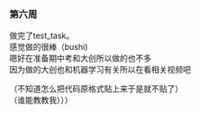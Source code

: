 ### 第六周
做完了test_task。   
感觉做的很棒（bushi)   
嗯好在准备期中考和大创所以做的也不多   
因为做的大创也和机器学习有关所以在看相关视频吧    

（不知道怎么把代码原格式贴上来于是就不贴了）   
（谁能教教我）））   
